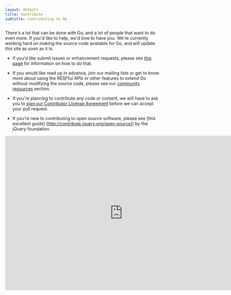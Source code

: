 ```yaml
---
layout: default
title: Contribute
subtitle: Contributing to Go
---
```


There's a lot that can be done with Go, and a lot of people that want to do even more. If you'd like to help, 
we'd love to have you. We're currently working hard on making the source code available for Go, and will update 
this site as soon as it is.

* If you'd like submit issues or enhancement requests, please see [this page](submit-issues.html) for information on how 
to do that.

* If you would like read up in advance, join our mailing lists or get to know more about using the RESFful APIs or other features 
to extend Go without modifying the source code, please see our [community resources](/community/) section.

* If you're planning to contribute any code or content, we will have to ask you to [sign our Contributor License Agreement](/contribute/cla.html) 
before we can accept your pull request. 

* If you're new to contributing to open source software, please see [this excellent guide] (http://contribute.jquery.org/open-source/) 
by the jQuery foundation.

<iframe src="https://docs.google.com/forms/d/11j84gdSHX2SFjVyqZsAh_BgyAuNSMjdMWOMWoWSy5dg/viewform?embedded=true" width="760" height="500" frameborder="0" marginheight="0" marginwidth="0">Loading...</iframe>
